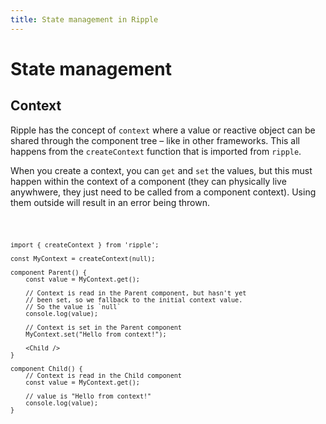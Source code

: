 ```yaml
---
title: State management in Ripple
---
```


# State management

## Context

Ripple has the concept of `context` where a value or reactive object can be shared through the component tree –
like in other frameworks. This all happens from the `createContext` function that is imported from `ripple`.

When you create a context, you can `get` and `set` the values, but this must happen within the context of a component (they can physically live anywhwere, they just need to be called from a component context). Using them outside will result in an error being thrown.

<Code console>

```ripple
import { createContext } from 'ripple';

const MyContext = createContext(null);

component Parent() {
	const value = MyContext.get();

	// Context is read in the Parent component, but hasn't yet
	// been set, so we fallback to the initial context value.
	// So the value is `null`
	console.log(value);

	// Context is set in the Parent component
	MyContext.set("Hello from context!");

	<Child />
}

component Child() {
	// Context is read in the Child component
	const value = MyContext.get();

	// value is "Hello from context!"
	console.log(value);
}
```

</Code>
